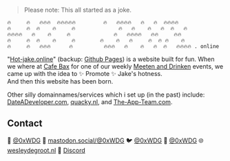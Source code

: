 > Please note: This all started as a joke.

```
🔥     🔥   🔥🔥🔥  🔥🔥🔥🔥🔥         🔥   🔥🔥🔥🔥   🔥   🔥  🔥🔥🔥🔥
🔥     🔥  🔥    🔥     🔥              🔥   🔥    🔥   🔥  🔥   🔥
🔥🔥🔥🔥   🔥    🔥     🔥              🔥   🔥🔥🔥🔥   🔥🔥     🔥🔥
🔥     🔥  🔥    🔥     🔥        🔥    🔥   🔥     🔥  🔥 🔥    🔥
🔥     🔥   🔥🔥🔥      🔥          🔥🔥🔥   🔥    🔥   🔥  🔥   🔥🔥🔥🔥 . online
```


"[Hot-jake.online](https://Hot-jake.online)" (backup: [Github Pages](0xwdg.github.io/hot-jake.online/)) is a website built for fun.
When we where at [Cafe Bax](https://www.cafebax.nl) for one of our weekly [Meeten and Drinken](https://appsterdam.rs/events/meeten-en-drinken/) events, we came up with the idea to ✨ Promote ✨ Jake's hotness.  
And then this website has been born.

Other silly domainnames/services which i set up (in the past) include: [DateADeveloper.com](https://dateadeveloper.com), [quacky.nl](https://quacky.nl), and [The-App-Team.com](https://the-app-team.com).

## Contact

🦋 [@0xWDG](https://bsky.app/profile/0xWDG.bsky.social)
🐘 [mastodon.social/@0xWDG](https://mastodon.social/@0xWDG)
🐦 [@0xWDG](https://x.com/0xWDG)
🧵 [@0xWDG](https://www.threads.net/@0xWDG)
🌐 [wesleydegroot.nl](https://wesleydegroot.nl)
🤖 [Discord](https://discordapp.com/users/918438083861573692)
